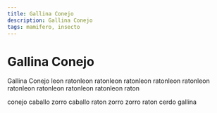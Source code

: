 ```yaml
---
title: Gallina Conejo
description: Gallina Conejo
tags: mamifero, insecto
---
```


# Gallina Conejo

Gallina Conejo leon ratonleon ratonleon ratonleon ratonleon ratonleon ratonleon ratonleon ratonleon ratonleon raton

conejo caballo zorro caballo raton zorro zorro raton cerdo gallina